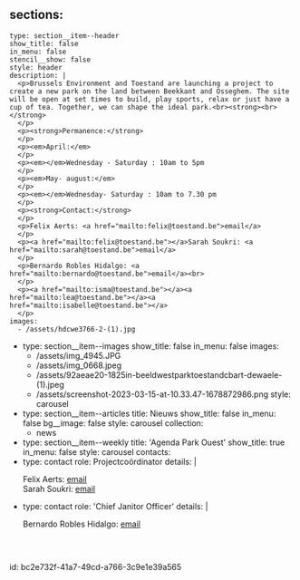 sections:
  -
    type: section__item--header
    show_title: false
    in_menu: false
    stencil__show: false
    style: header
    description: |
      <p>Brussels Environment and Toestand are launching a project to create a new park on the land between Beekkant and Osseghem. The site will be open at set times to build, play sports, relax or just have a cup of tea. Together, we can shape the ideal park.<br><strong><br></strong>
      </p>
      <p><strong>Permanence:</strong>
      </p>
      <p><em>April:</em>
      </p>
      <p><em></em>Wednesday - Saturday : 10am to 5pm
      </p>
      <p><em>May- august:</em>
      </p>
      <p><em></em>Wednesday- Saturday : 10am to 7.30 pm
      </p>
      <p><strong>Contact:</strong>
      </p>
      <p>Felix Aerts: <a href="mailto:felix@toestand.be">email</a>
      </p>
      <p><a href="mailto:felix@toestand.be"></a>Sarah Soukri: <a href="mailto:sarah@toestand.be">email</a>
      </p>
      <p>Bernardo Robles Hidalgo: <a href="mailto:bernardo@toestand.be">email</a><br>
      </p>
      <p><a href="mailto:isma@toestand.be"></a><a href="mailto:lea@toestand.be"></a><a href="mailto:isabelle@toestand.be"></a>
      </p>
    images:
      - /assets/hdcwe3766-2-(1).jpg
  -
    type: section__item--images
    show_title: false
    in_menu: false
    images:
      - /assets/img_4945.JPG
      - /assets/img_0668.jpeg
      - /assets/92aeae20-1825in-beeldwestparktoestandcbart-dewaele-(1).jpeg
      - /assets/screenshot-2023-03-15-at-10.33.47-1678872986.png
    style: carousel
  -
    type: section__item--articles
    title: Nieuws
    show_title: false
    in_menu: false
    bg__image: false
    style: carousel
    collection:
      - news
  -
    type: section__item--weekly
    title: 'Agenda Park Ouest'
    show_title: true
    in_menu: false
    style: carousel
contacts:
  -
    type: contact
    role: Projectcoördinator
    details: |
      <p>Felix Aerts: <a href="mailto:felix@toestand.be">email<br></a>Sarah Soukri: <a href="mailto:sarah@toestand.be">email</a>
      </p>
  -
    type: contact
    role: 'Chief Janitor Officer'
    details: |
      <p>Bernardo Robles Hidalgo: <a href="mailto:bernardo@toestand.be">email</a>
      </p>
      <h3><span class="qu"><strong><br></strong></span></h3>
id: bc2e732f-41a7-49cd-a766-3c9e1e39a565
